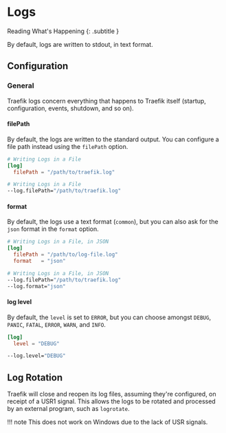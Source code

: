 # Logs

Reading What's Happening
{: .subtitle }

By default, logs are written to stdout, in text format.

## Configuration

### General

Traefik logs concern everything that happens to Traefik itself (startup, configuration, events, shutdown, and so on).

#### filePath

By default, the logs are written to the standard output.
You can configure a file path instead using the `filePath` option.

```toml tab="File"
# Writing Logs in a File
[log]
  filePath = "/path/to/traefik.log"
```

```bash tab="CLI"
# Writing Logs in a File
--log.filePath="/path/to/traefik.log"
```

#### format

By default, the logs use a text format (`common`), but you can also ask for the `json` format in the `format` option.   

```toml tab="File"
# Writing Logs in a File, in JSON
[log]
  filePath = "/path/to/log-file.log"
  format   = "json"
```

```bash tab="CLI"
# Writing Logs in a File, in JSON
--log.filePath="/path/to/traefik.log"
--log.format="json"
```

#### log level

By default, the `level` is set to `ERROR`, but you can choose amongst `DEBUG`, `PANIC`, `FATAL`, `ERROR`, `WARN`, and `INFO`. 

```toml tab="File"
[log]
  level = "DEBUG"
```

```bash tab="CLI"
--log.level="DEBUG"
```

## Log Rotation

Traefik will close and reopen its log files, assuming they're configured, on receipt of a USR1 signal.
This allows the logs to be rotated and processed by an external program, such as `logrotate`.

!!! note
    This does not work on Windows due to the lack of USR signals.
